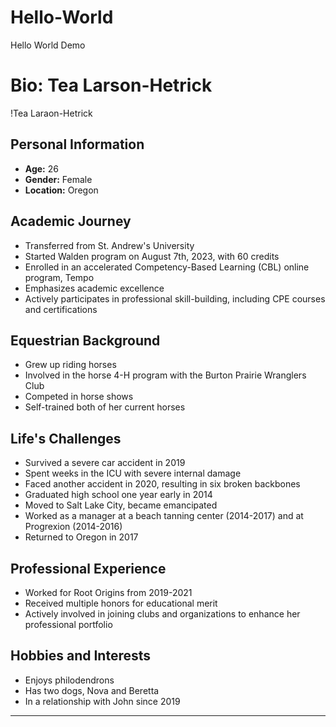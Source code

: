 # Hello-World
Hello World Demo
# Bio: Tea Larson-Hetrick

!Tea Laraon-Hetrick

## Personal Information
- **Age:** 26
- **Gender:** Female
- **Location:** Oregon

## Academic Journey
- Transferred from St. Andrew's University
- Started Walden program on August 7th, 2023, with 60 credits
- Enrolled in an accelerated Competency-Based Learning (CBL) online program, Tempo
- Emphasizes academic excellence
- Actively participates in professional skill-building, including CPE courses and certifications

## Equestrian Background
- Grew up riding horses
- Involved in the horse 4-H program with the Burton Prairie Wranglers Club
- Competed in horse shows
- Self-trained both of her current horses

## Life's Challenges
- Survived a severe car accident in 2019
- Spent weeks in the ICU with severe internal damage
- Faced another accident in 2020, resulting in six broken backbones
- Graduated high school one year early in 2014
- Moved to Salt Lake City, became emancipated
- Worked as a manager at a beach tanning center (2014-2017) and at Progrexion (2014-2016)
- Returned to Oregon in 2017

## Professional Experience
- Worked for Root Origins from 2019-2021
- Received multiple honors for educational merit
- Actively involved in joining clubs and organizations to enhance her professional portfolio

## Hobbies and Interests
- Enjoys philodendrons
- Has two dogs, Nova and Beretta
- In a relationship with John since 2019

---
